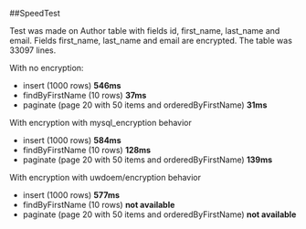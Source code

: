 
##SpeedTest

Test was made on Author table with fields id, first_name, last_name and email.
Fields first_name, last_name and email are encrypted.
The table was 33097 lines.

With no encryption:
- insert (1000 rows) **546ms**
- findByFirstName (10 rows) **37ms**
- paginate (page 20 with 50 items and orderedByFirstName) **31ms**

With encryption with mysql_encryption behavior
- insert (1000 rows) **584ms**
- findByFirstName (10 rows) **128ms**
- paginate (page 20 with 50 items and orderedByFirstName) **139ms**

With encryption with uwdoem/encryption behavior
- insert (1000 rows) **577ms**
- findByFirstName (10 rows) **not available**
- paginate (page 20 with 50 items and orderedByFirstName) **not available**